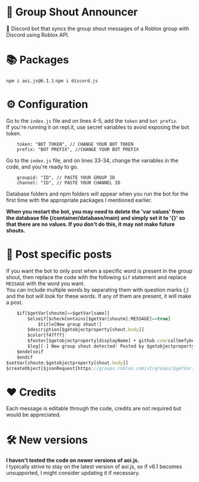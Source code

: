 # 🎉 Group Shout Announcer
🤖 Discord bot that syncs the group shout messages of a Roblox group with Discord using Roblox API.

# 📚 Packages 
```npm i aoi.js@6.1.1```
```npm i discord.js```

# ⚙️ Configuration
Go to the `index.js` file and on lines 4-5, add the `token` and `bot prefix`. \
If you're running it on repl.it, use secret variables to avoid exposing the bot token.
```
    token: "BOT TOKEN", // CHANGE YOUR BOT TOKEN
    prefix: "BOT PREFIX", //CHANGE YOUR BOT PREFIX
```

Go to the `index.js` file, and on lines 33-34, change the variables in the code, and you're ready to go.
```	
	groupid: "ID", // PASTE YOUR GROUP ID
	channel: "ID", // PASTE YOUR CHANNEL ID
```
Database folders and npm folders will appear when you run the bot for the first time with the appropriate packages I mentioned earlier.

**When you restart the bot, you may need to delete the 'var values' from the database file (/container/database/main) and simply set it to '{}' so that there are no values. If you don't do this, it may not make future shouts.**
# 📮 Post specific posts
If you want the bot to only post when a specific word is present in the group shout, then replace the code with the following `$if` statement and replace `MESSAGE` with the word you want. \
You can include multiple words by separating them with question marks (;) and the bot will look for these words. If any of them are present, it will make a post. 

```js
    $if[$getVar[shoutm]==$getVar[same]]
    	$elseif[$checkContains[$getVar[shoutm];MESSAGE]==true]
    		$title[New group shout!]
		$description[$getobjectproperty[shout.body]]
		$color[f47fff]
		$footer[$getobjectproperty[displayName] • github.com/callmefyber]
		$log[[-] New group shout detected! Posted by $getobjectproperty[displayName]]
	$endelseif
	$endif
$setVar[shoutm;$getobjectproperty[shout.body]]
$createObject[$jsonRequest[https://groups.roblox.com/v1/groups/$getVar[groupid]]]
```
# ❤️ Credits
Each message is editable through the code, credits are not required but would be appreciated.
# 🛠️ New versions
**I haven't tested the code on newer versions of aoi.js.** \
I typically strive to stay on the latest version of aoi.js, so if v6.1 becomes unsupported, I might consider updating it if necessary.
